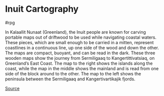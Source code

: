# Inuit Cartography

#rpg 

In Kalaallit Nunaat (Greenland), the Inuit people are known for carving portable maps out of driftwood to be used while navigating coastal waters. These pieces, which are small enough to be carried in a mitten, represent coastlines in a continuous line, up one side of the wood and down the other. The maps are compact, buoyant, and can be read in the dark.
These three wooden maps show the journey from Sermiligaaq to Kangertittivatsiaq, on Greenland’s East Coast. The map to the right shows the islands along the coast, while the map in the middle shows the mainland and is read from one side of the block around to the other. The map to the left shows the peninsula between the Sermiligaaq and Kangertivartikajik fjords.

[Source](https://decolonialatlas.wordpress.com/2016/04/12/inuit-cartography/)